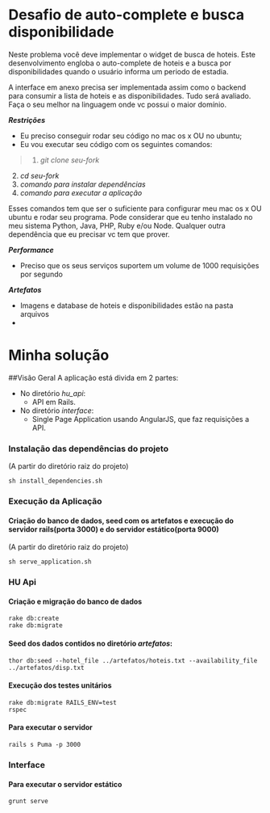 # Desafio de auto-complete e busca disponibilidade

Neste problema você deve implementar o widget de busca de hoteis. Este desenvolvimento engloba o auto-complete de hoteis e a busca por disponibilidades quando o usuário informa um periodo de estadia. 

A interface em anexo precisa ser implementada assim como o backend para consumir a lista de hoteis e as disponibilidades. Tudo será avaliado. Faça o seu melhor na linguagem onde vc possui o maior domínio.

***Restrições***
* Eu preciso conseguir rodar seu código no mac os x OU no ubuntu;
* Eu vou executar seu código com os seguintes comandos:

>1. *git clone seu-fork*
2. *cd seu-fork*
3. *comando para instalar dependências*
4. *comando para executar a aplicação*

Esses comandos tem que ser o suficiente para configurar meu mac os x OU ubuntu e rodar seu programa. Pode considerar que eu tenho instalado no meu sistema Python, Java, PHP, Ruby e/ou Node. Qualquer outra dependência que eu precisar vc tem que prover.

***Performance***
* Preciso que os seus serviços suportem um volume de 1000 requisições por segundo

***Artefatos***
* Imagens e database de hoteis e disponibilidades estão na pasta arquivos
*

# Minha solução

##Visão Geral
A aplicação está divida em 2 partes:

* No diretório *hu_api*:
  * API em Rails. 
* No diretório *interface*:
  * Single Page Application usando AngularJS, que faz requisições a API.

### Instalação das dependências do projeto 
(A partir do diretório raiz do projeto)
``` shell
sh install_dependencies.sh
```

### Execução da Aplicação
#### Criação do banco de dados, seed com os artefatos e  execução do servidor rails(porta 3000) e do servidor estático(porta 9000)
(A partir do diretório raiz do projeto)
``` shell
sh serve_application.sh
```

### HU Api

#### Criação e migração do banco de dados
``` shell
rake db:create
rake db:migrate
```

#### Seed dos dados contidos no diretório *artefatos*:
``` shell
thor db:seed --hotel_file ../artefatos/hoteis.txt --availability_file ../artefatos/disp.txt
```

#### Execução dos testes unitários
``` shell
rake db:migrate RAILS_ENV=test
rspec
```

#### Para executar o servidor
```shell
rails s Puma -p 3000
```

### Interface

#### Para executar o servidor estático
```shell
grunt serve
```


